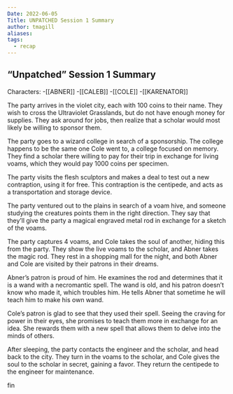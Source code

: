 ```yaml
---
Date: 2022-06-05
Title: UNPATCHED Session 1 Summary
author: tmagill
aliases: 
tags:
  - recap
---
```


## “Unpatched” Session 1 Summary

Characters:
-[[ABNER]]
-[[CALEB]]
-[[COLE]]
-[[KARENATOR]]


The party arrives in the violet city, each with 100 coins to their name. They wish to cross the Ultraviolet Grasslands, but do not have enough money for supplies. They ask around for jobs, then realize that a scholar would most likely be willing to sponsor them.

The party goes to a wizard college in search of a sponsorship. The college happens to be the same one Cole went to, a college focused on memory. They find a scholar there willing to pay for their trip in exchange for living voams, which they would pay 1000 coins per specimen.

The party visits the flesh sculptors and makes a deal to test out a new contraption, using it for free. This contraption is the centipede, and acts as a transportation and storage device.

The party ventured out to the plains in search of a voam hive, and someone studying the creatures points them in the right direction. They say that they’ll give the party a magical engraved metal rod in exchange for a sketch of the voams.

The party captures 4 voams, and Cole takes the soul of another, hiding this from the party. They show the live voams to the scholar, and Abner takes the magic rod. They rest in a shopping mall for the night, and both Abner and Cole are visited by their patrons in their dreams.

Abner’s patron is proud of him. He examines the rod and determines that it is a wand with a necromantic spell. The wand is old, and his patron doesn’t know who made it, which troubles him. He tells Abner that sometime he will teach him to make his own wand.

Cole’s patron is glad to see that they used their spell. Seeing the craving for power in their eyes, she promises to teach them more in exchange for an idea. She rewards them with a new spell that allows them to delve into the minds of others. 

After sleeping, the party contacts the engineer and the scholar, and head back to the city. They turn in the voams to the scholar, and Cole gives the soul to the scholar in secret, gaining a favor. They return the centipede to the engineer for maintenance.

fin